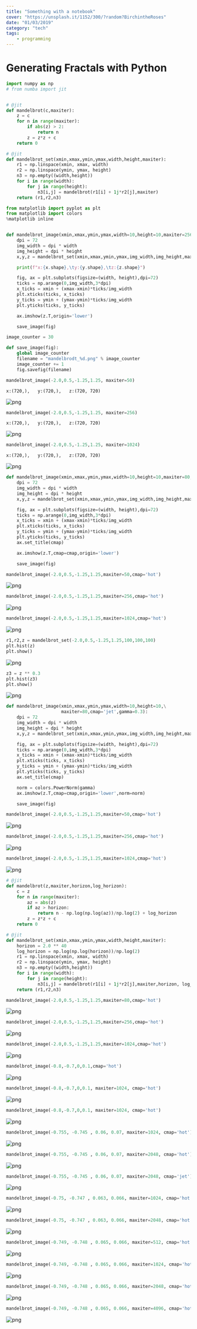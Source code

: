 ```yaml
---
title: "Something with a notebook"
cover: "https://unsplash.it/1152/300/?random?BirchintheRoses"
date: "01/03/2019"
category: "tech"
tags:
    - programming
---
```


# Generating Fractals with Python


```python
import numpy as np
# from numba import jit


# @jit
def mandelbrot(c,maxiter):
    z = c
    for n in range(maxiter):
        if abs(z) > 2:
            return n
        z = z*z + c
    return 0
```


```python
# @jit
def mandelbrot_set(xmin,xmax,ymin,ymax,width,height,maxiter):
    r1 = np.linspace(xmin, xmax, width)
    r2 = np.linspace(ymin, ymax, height)
    n3 = np.empty((width,height))
    for i in range(width):
        for j in range(height):
            n3[i,j] = mandelbrot(r1[i] + 1j*r2[j],maxiter)
    return (r1,r2,n3)
```


```python
from matplotlib import pyplot as plt
from matplotlib import colors
%matplotlib inline


def mandelbrot_image(xmin,xmax,ymin,ymax,width=10,height=10,maxiter=256):
	dpi = 72
	img_width = dpi * width
	img_height = dpi * height
	x,y,z = mandelbrot_set(xmin,xmax,ymin,ymax,img_width,img_height,maxiter)

	print(f"x:{x.shape},\ty:{y.shape},\tz:{z.shape}")

	fig, ax = plt.subplots(figsize=(width, height),dpi=72)
	ticks = np.arange(0,img_width,3*dpi)
	x_ticks = xmin + (xmax-xmin)*ticks/img_width
	plt.xticks(ticks, x_ticks)
	y_ticks = ymin + (ymax-ymin)*ticks/img_width
	plt.yticks(ticks, y_ticks)

	ax.imshow(z.T,origin='lower')

	save_image(fig)

```


```python
image_counter = 30

def save_image(fig):
    global image_counter
    filename = "mandelbrodt_%d.png" % image_counter
    image_counter += 1
    fig.savefig(filename)
```


```python
mandelbrot_image(-2.0,0.5,-1.25,1.25, maxiter=50)
```

    x:(720,),	y:(720,),	z:(720, 720)



![png](python-deep-fractals_files/python-deep-fractals_5_1.png)



```python
mandelbrot_image(-2.0,0.5,-1.25,1.25, maxiter=256)
```

    x:(720,),	y:(720,),	z:(720, 720)



![png](python-deep-fractals_files/python-deep-fractals_6_1.png)



```python
mandelbrot_image(-2.0,0.5,-1.25,1.25, maxiter=1024)
```

    x:(720,),	y:(720,),	z:(720, 720)



![png](python-deep-fractals_files/python-deep-fractals_7_1.png)



```python
def mandelbrot_image(xmin,xmax,ymin,ymax,width=10,height=10,maxiter=80,cmap='jet'):
    dpi = 72
    img_width = dpi * width
    img_height = dpi * height
    x,y,z = mandelbrot_set(xmin,xmax,ymin,ymax,img_width,img_height,maxiter)

    fig, ax = plt.subplots(figsize=(width, height),dpi=72)
    ticks = np.arange(0,img_width,3*dpi)
    x_ticks = xmin + (xmax-xmin)*ticks/img_width
    plt.xticks(ticks, x_ticks)
    y_ticks = ymin + (ymax-ymin)*ticks/img_width
    plt.yticks(ticks, y_ticks)
    ax.set_title(cmap)

    ax.imshow(z.T,cmap=cmap,origin='lower')

    save_image(fig)
```


```python
mandelbrot_image(-2.0,0.5,-1.25,1.25,maxiter=50,cmap='hot')
```


![png](python-deep-fractals_files/python-deep-fractals_9_0.png)



```python
mandelbrot_image(-2.0,0.5,-1.25,1.25,maxiter=256,cmap='hot')
```


![png](python-deep-fractals_files/python-deep-fractals_10_0.png)



```python
mandelbrot_image(-2.0,0.5,-1.25,1.25,maxiter=1024,cmap='hot')
```


![png](python-deep-fractals_files/python-deep-fractals_11_0.png)



```python
r1,r2,z = mandelbrot_set(-2.0,0.5,-1.25,1.25,100,100,100)
plt.hist(z)
plt.show()
```


![png](python-deep-fractals_files/python-deep-fractals_12_0.png)



```python
z3 = z ** 0.3
plt.hist(z3)
plt.show()
```


![png](python-deep-fractals_files/python-deep-fractals_13_0.png)



```python
def mandelbrot_image(xmin,xmax,ymin,ymax,width=10,height=10,\
                     maxiter=80,cmap='jet',gamma=0.3):
    dpi = 72
    img_width = dpi * width
    img_height = dpi * height
    x,y,z = mandelbrot_set(xmin,xmax,ymin,ymax,img_width,img_height,maxiter)

    fig, ax = plt.subplots(figsize=(width, height),dpi=72)
    ticks = np.arange(0,img_width,3*dpi)
    x_ticks = xmin + (xmax-xmin)*ticks/img_width
    plt.xticks(ticks, x_ticks)
    y_ticks = ymin + (ymax-ymin)*ticks/img_width
    plt.yticks(ticks, y_ticks)
    ax.set_title(cmap)

    norm = colors.PowerNorm(gamma)
    ax.imshow(z.T,cmap=cmap,origin='lower',norm=norm)

    save_image(fig)
```


```python
mandelbrot_image(-2.0,0.5,-1.25,1.25,maxiter=50,cmap='hot')
```


![png](python-deep-fractals_files/python-deep-fractals_15_0.png)



```python
mandelbrot_image(-2.0,0.5,-1.25,1.25,maxiter=256,cmap='hot')
```


![png](python-deep-fractals_files/python-deep-fractals_16_0.png)



```python
mandelbrot_image(-2.0,0.5,-1.25,1.25,maxiter=1024,cmap='hot')
```


![png](python-deep-fractals_files/python-deep-fractals_17_0.png)



```python
# @jit
def mandelbrot(z,maxiter,horizon,log_horizon):
    c = z
    for n in range(maxiter):
        az = abs(z)
        if az > horizon:
            return n - np.log(np.log(az))/np.log(2) + log_horizon
        z = z*z + c
    return 0

# @jit
def mandelbrot_set(xmin,xmax,ymin,ymax,width,height,maxiter):
    horizon = 2.0 ** 40
    log_horizon = np.log(np.log(horizon))/np.log(2)
    r1 = np.linspace(xmin, xmax, width)
    r2 = np.linspace(ymin, ymax, height)
    n3 = np.empty((width,height))
    for i in range(width):
        for j in range(height):
            n3[i,j] = mandelbrot(r1[i] + 1j*r2[j],maxiter,horizon, log_horizon)
    return (r1,r2,n3)
```


```python
mandelbrot_image(-2.0,0.5,-1.25,1.25,maxiter=80,cmap='hot')
```


![png](python-deep-fractals_files/python-deep-fractals_19_0.png)



```python
mandelbrot_image(-2.0,0.5,-1.25,1.25,maxiter=256,cmap='hot')
```


![png](python-deep-fractals_files/python-deep-fractals_20_0.png)



```python
mandelbrot_image(-2.0,0.5,-1.25,1.25,maxiter=1024,cmap='hot')
```


![png](python-deep-fractals_files/python-deep-fractals_21_0.png)



```python
mandelbrot_image(-0.8,-0.7,0,0.1,cmap='hot')
```


![png](python-deep-fractals_files/python-deep-fractals_22_0.png)



```python
mandelbrot_image(-0.8,-0.7,0,0.1, maxiter=1024, cmap='hot')
```


![png](python-deep-fractals_files/python-deep-fractals_23_0.png)



```python
mandelbrot_image(-0.8,-0.7,0,0.1, maxiter=1024, cmap='hot')
```


![png](python-deep-fractals_files/python-deep-fractals_24_0.png)



```python
mandelbrot_image(-0.755, -0.745 , 0.06, 0.07, maxiter=1024, cmap='hot')
```


![png](python-deep-fractals_files/python-deep-fractals_25_0.png)



```python
mandelbrot_image(-0.755, -0.745 , 0.06, 0.07, maxiter=2048, cmap='hot')
```


![png](python-deep-fractals_files/python-deep-fractals_26_0.png)



```python
mandelbrot_image(-0.755, -0.745 , 0.06, 0.07, maxiter=2048, cmap='jet')
```


![png](python-deep-fractals_files/python-deep-fractals_27_0.png)



```python
mandelbrot_image(-0.75, -0.747 , 0.063, 0.066, maxiter=1024, cmap='hot')
```


![png](python-deep-fractals_files/python-deep-fractals_28_0.png)



```python
mandelbrot_image(-0.75, -0.747 , 0.063, 0.066, maxiter=2048, cmap='hot')
```


![png](python-deep-fractals_files/python-deep-fractals_29_0.png)



```python
mandelbrot_image(-0.749, -0.748 , 0.065, 0.066, maxiter=512, cmap='hot')
```


![png](python-deep-fractals_files/python-deep-fractals_30_0.png)



```python
mandelbrot_image(-0.749, -0.748 , 0.065, 0.066, maxiter=1024, cmap='hot')
```


![png](python-deep-fractals_files/python-deep-fractals_31_0.png)



```python
mandelbrot_image(-0.749, -0.748 , 0.065, 0.066, maxiter=2048, cmap='hot')
```


![png](python-deep-fractals_files/python-deep-fractals_32_0.png)



```python
mandelbrot_image(-0.749, -0.748 , 0.065, 0.066, maxiter=4096, cmap='hot')
```


![png](python-deep-fractals_files/python-deep-fractals_33_0.png)



```python

```
